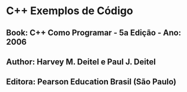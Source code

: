 # C++ Exemplos de Código

## Book: C++ Como Programar - 5a Edição - Ano: 2006

## Author: Harvey M. Deitel e Paul J. Deitel

## Editora: Pearson Education Brasil (São Paulo)
